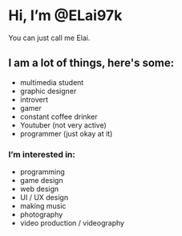 # Hi, I’m @ELai97k
 You can just call me Elai.
 
## I am a lot of things, here's some:
- multimedia student
- graphic designer
- introvert
- gamer
- constant coffee drinker
- Youtuber (not very active)
- programmer (just okay at it)
 
### I’m interested in:
- programming
- game design
- web design
- UI / UX design
- making music
- photography
- video production / videography
